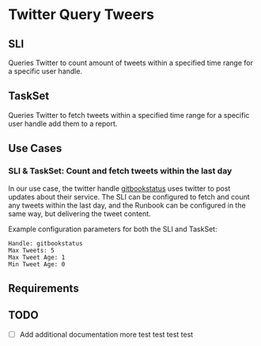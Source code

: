 # Twitter Query Tweers

## SLI
Queries Twitter to count amount of tweets within a specified time range for a specific user handle.

## TaskSet
Queries Twitter to fetch tweets within a specified time range for a specific user handle add them to a report.


## Use Cases
### SLI & TaskSet: Count and fetch tweets within the last day
In our use case, the twitter handle [gitbookstatus](https://twitter.com/gitbookstatus) uses twitter to post updates about their service. The SLI can be configured to fetch and count any tweets within the last day, and the Runbook can be configured in the same way, but delivering the tweet content.

Example configuration parameters for both the SLI and TaskSet: 
```
Handle: gitbookstatus
Max Tweets: 5
Max Tweet Age: 1
Min Tweet Age: 0
```


## Requirements

## TODO
- [ ] Add additional documentation
more test  test test test